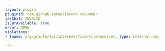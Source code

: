 ```yaml
---
layout: plugin
pluginId: com.github.samueltbrown.cucumber
jarSha1: INVALID
isJarAvailable: true
error: NONE
violations:
- {name: org/gradle/api/internal/file/FileResolver, type: internal-api-usage}

---
```

